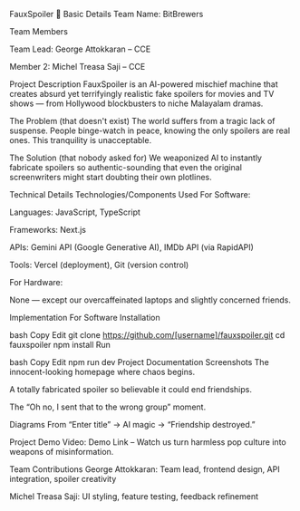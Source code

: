 FauxSpoiler 🎯
Basic Details
Team Name: BitBrewers

Team Members

Team Lead: George Attokkaran – CCE

Member 2: Michel Treasa Saji – CCE

Project Description
FauxSpoiler is an AI-powered mischief machine that creates absurd yet terrifyingly realistic fake spoilers for movies and TV shows — from Hollywood blockbusters to niche Malayalam dramas.

The Problem (that doesn't exist)
The world suffers from a tragic lack of suspense. People binge-watch in peace, knowing the only spoilers are real ones. This tranquility is unacceptable.

The Solution (that nobody asked for)
We weaponized AI to instantly fabricate spoilers so authentic-sounding that even the original screenwriters might start doubting their own plotlines.

Technical Details
Technologies/Components Used
For Software:

Languages: JavaScript, TypeScript

Frameworks: Next.js

APIs: Gemini API (Google Generative AI), IMDb API (via RapidAPI)

Tools: Vercel (deployment), Git (version control)

For Hardware:

None — except our overcaffeinated laptops and slightly concerned friends.

Implementation
For Software
Installation

bash
Copy
Edit
git clone https://github.com/[username]/fauxspoiler.git
cd fauxspoiler
npm install
Run

bash
Copy
Edit
npm run dev
Project Documentation
Screenshots
The innocent-looking homepage where chaos begins.

A totally fabricated spoiler so believable it could end friendships.

The “Oh no, I sent that to the wrong group” moment.

Diagrams
From “Enter title” → AI magic → “Friendship destroyed.”

Project Demo
Video: Demo Link – Watch us turn harmless pop culture into weapons of misinformation.

Team Contributions
George Attokkaran: Team lead, frontend design, API integration, spoiler creativity

Michel Treasa Saji: UI styling, feature testing, feedback refinement
